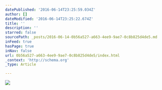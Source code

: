 ```yaml
---
datePublished: '2016-06-14T23:25:59.034Z'
author: []
dateModified: '2016-06-14T23:25:22.674Z'
title: ''
description: ''
starred: false
sourcePath: _posts/2016-06-14-0b56a527-a663-4ee9-9ae7-0c8b825d4de5.md
inFeed: true
hasPage: true
inNav: false
url: 0b56a527-a663-4ee9-9ae7-0c8b825d4de5/index.html
_context: 'http://schema.org'
_type: Article

---
```

![](https://the-grid-user-content.s3-us-west-2.amazonaws.com/f1740dbf-8086-44a8-97f3-4f015de88872.jpg)